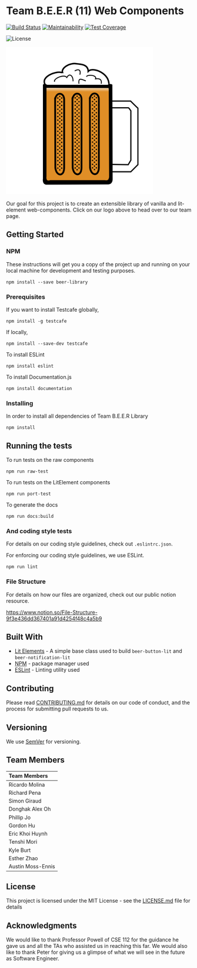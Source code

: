 # Team B.E.E.R (11) Web Components


[![Build Status](https://travis-ci.com/ucsd-cse112/Team11.svg?token=fWJAAQS1tpDVdKvzGfj7&branch=master)](https://travis-ci.com/ucsd-cse112/Team11)
[![Maintainability](https://api.codeclimate.com/v1/badges/a99a88d28ad37a79dbf6/maintainability)](https://codeclimate.com/github/codeclimate/codeclimate/maintainability)
[![Test Coverage](https://api.codeclimate.com/v1/badges/a99a88d28ad37a79dbf6/test_coverage)](https://codeclimate.com/github/codeclimate/codeclimate/test_coverage)

![License](https://img.shields.io/badge/License-MIT-yellow.svg)

<a href="https://ucsd-cse112.github.io/Team11/"><img src="src/raw-beer/Raw-Brand/beer_team_logo.png" height="400" width="400" ></a>

Our goal for this project is to create an extensible library of vanilla and lit-element web-components. Click on our logo above to head over to our team page. 

## Getting Started

### NPM

These instructions will get you a copy of the project up and running on your local machine for development and testing purposes. 

```
npm install --save beer-library
```

### Prerequisites

If you want to install Testcafe globally,
```
npm install -g testcafe
```
If locally,
```
npm install --save-dev testcafe
```
To install ESLint
```
npm install eslint
```
To install Documentation.js
```
npm install documentation
```
### Installing

In order to install all dependencies of Team B.E.E.R Library
```
npm install
```
## Running the tests

To run tests on the raw components
```
npm run raw-test
```

To run tests on the LitElement components
```
npm run port-test
```

To generate the docs
```
npm run docs:build
```

### And coding style tests

For details on our coding style guidelines, check out `.eslintrc.json`. 

For enforcing our coding style guidelines, we use ESLint.

```
npm run lint
```

### File Structure

For details on how our files are organized, check out our public notion resource.

https://www.notion.so/File-Structure-9f3e436dd367401a91d4254f48c4a5b9



## Built With

* [Lit Elements](https://lit-element.polymer-project.org/) - A simple base class used to build `beer-button-lit` and `beer-notification-lit`
* [NPM](https://www.npmjs.com/) - package manager used
* [ESLint](https://eslint.org/) - Linting utility used

## Contributing

Please read [CONTRIBUTING.md](CONTRIBUTING.md) for details on our code of conduct, and the process for submitting pull requests to us.

## Versioning

We use [SemVer](http://semver.org/) for versioning.

## Team Members


| Team Members     |
|:-----------------|
| Ricardo Molina   |
| Richard Pena     |
| Simon Giraud     |
| Donghak Alex Oh  |
| Phillip Jo       |
| Gordon Hu        |
| Eric Khoi Huynh  |
| Tenshi Mori      |
| Kyle Burt        |
| Esther Zhao      |
| Austin Moss-Ennis|

## License

This project is licensed under the MIT License - see the [LICENSE.md](LICENSE.md) file for details

## Acknowledgments

We would like to thank Professor Powell of CSE 112 for the guidance he gave us and all the TAs who assisted us in reaching this far. We would also
like to thank Peter for giving us a glimpse of what we will see in the future as Software Engineer.
